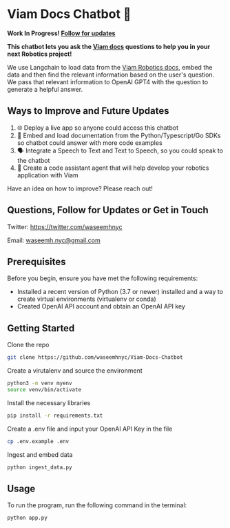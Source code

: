 # Viam Docs Chatbot 🤖

**Work In Progress! [Follow for updates](https://twitter.com/waseemhnyc)**

**This chatbot lets you ask the [Viam docs](https://github.com/viamrobotics/docs) questions to help you in your next Robotics project!**

We use Langchain to load data from the [Viam Robotics docs](https://github.com/viamrobotics/docs), embed the data and then find the relevant information based on the user's question. We pass that relevant information to OpenAI GPT4 with the question to generate a helpful answer.

## Ways to Improve and Future Updates

1. 🌐 Deploy a live app so anyone could access this chatbot
2. 📑 Embed and load documentation from the Python/Typescript/Go SDKs so chatbot could answer with more code examples
3. 🗣️ Integrate a Speech to Text and Text to Speech, so you could speak to the chatbot
4. 🤖 Create a code assistant agent that will help develop your robotics application with Viam

Have an idea on how to improve? Please reach out!

## Questions, Follow for Updates or Get in Touch

Twitter: https://twitter.com/waseemhnyc

Email: waseemh.nyc@gmail.com


## Prerequisites

Before you begin, ensure you have met the following requirements:

- Installed a recent version of Python (3.7 or newer) installed and a way to create virtual environments (virtualenv or conda)
- Created OpenAI API account and obtain an OpenAI API key

## Getting Started

Clone the repo

```bash
git clone https://github.com/waseemhnyc/Viam-Docs-Chatbot
```

Create a virutalenv and source the environment

```bash
python3 -m venv myenv
source venv/bin/activate
```

Install the necessary libraries

```bash
pip install -r requirements.txt
```

Create a .env file and input your OpenAI API Key in the file

```bash
cp .env.example .env
```

Ingest and embed data

```bash
python ingest_data.py
```

## Usage

To run the program, run the following command in the terminal:

```bash
python app.py
```
